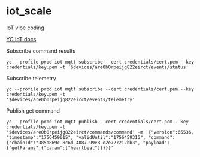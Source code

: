 # iot_scale
IoT vibe coding

[YC IoT docs](https://yandex.cloud/ru/docs/iot-core/operations/)

Subscribe command results
```
yc --profile prod iot mqtt subscribe --cert credentials/cert.pem --key credentials/key.pem -t '$devices/are0b0rpeijg822eirct/events/status'
```

Subscribe telemetry
```
yc --profile prod iot mqtt subscribe --cert credentials/cert.pem --key credentials/key.pem -t '$devices/are0b0rpeijg822eirct/events/telemetry'
```

Publish get command
```
yc --profile prod iot mqtt publish --cert credentials/cert.pem --key credentials/key.pem -t '$devices/are0b0rpeijg822eirct/commands/command' -m '{"version":65536, "timestamp":"1756459015", "validUntil":"1756459315", "command":{"chainId":"385a869c-8c6d-4887-99e8-e2e727212bb3", "payload":{"getParams":{"param":["heartbeat"]}}}}'
```
